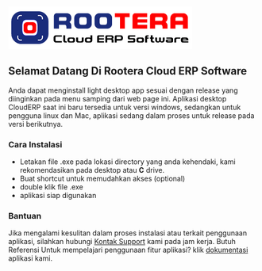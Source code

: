 ![Image](https://raw.githubusercontent.com/rooteracloud/desktop-app/gh-pages/logo.png)

## Selamat Datang Di Rootera Cloud ERP Software

Anda dapat menginstall light desktop app sesuai dengan release yang diinginkan pada menu samping dari web page ini.
Aplikasi desktop CloudERP saat ini baru tersedia untuk versi windows, sedangkan untuk pengguna linux dan Mac, aplikasi sedang dalam proses untuk release pada versi berikutnya. 

### Cara Instalasi
- Letakan file .exe pada lokasi directory yang anda kehendaki, kami rekomendasikan pada desktop atau **C** drive.
- Buat shortcut untuk memudahkan akses (optional)
- double klik file .exe 
- aplikasi siap digunakan

### Bantuan
Jika mengalami kesulitan dalam proses instalasi atau terkait penggunaan aplikasi, silahkan hubungi [Kontak Support](https://support.github.com/contact) kami pada jam kerja.
Butuh Referensi Untuk mempelajari penggunaan fitur aplikasi? klik [dokumentasi]() aplikasi kami.

